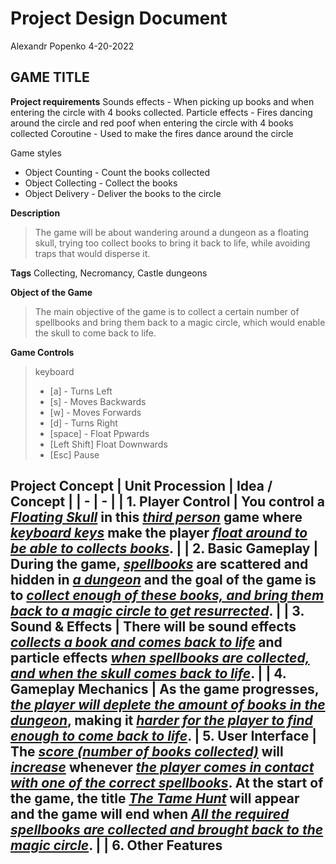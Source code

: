 # Project Design Document
Alexandr Popenko
4-20-2022

## GAME TITLE


**Project requirements**
Sounds effects - When picking up books and when entering the circle with 4 books collected.
Particle effects - Fires dancing around the circle and red poof when entering the circle with 4 books collected
Coroutine - Used to make the fires dance around the circle

Game styles

- Object Counting - Count the books collected
- Object Collecting - Collect the books
- Object Delivery - Deliver the books to the circle



**Description**

> The game will be about wandering around a dungeon as a floating skull, trying too collect books to bring it back to life, while avoiding traps that would disperse it.

**Tags**
Collecting, Necromancy, Castle dungeons

**Object of the Game**

> The main objective of the game is to collect a certain number of spellbooks and bring them back to a magic circle, which would enable the skull to come back to life.

**Game Controls**
> keyboard
> - [a] - Turns Left
> - [s] - Moves Backwards
> - [w] - Moves Forwards
> - [d] - Turns Right
> - [space] - Float Ppwards
> - [Left Shift] Float Downwards
> - [Esc] Pause




**Project Concept**
| Unit Procession | Idea / Concept |
| - | - |
| 1. Player Control | You control a <u>*Floating Skull*</u> in this <u>*third person*</u> game where <u>*keyboard keys*</u> make the player <u>*float around to be able to collects books*</u>. |
| 2. Basic Gameplay | During the game, <u>*spellbooks*</u> are scattered and hidden in <u>*a dungeon*</u> and the goal of the game is to <u>*collect enough of these books, and bring them back to a magic circle to get resurrected*</u>. |
| 3. Sound & Effects | There will be sound effects <u>*collects a book and comes back to life*</u> and particle effects <u>*when spellbooks are collected, and when the skull comes back to life*</u>. |
| 4. Gameplay Mechanics | As the game progresses, <u>*the player will deplete the amount of books in the dungeon*</u>, making it <u>*harder for the player to find enough to come back to life*</u>.
| 5. User Interface | The <u>*score (number of books collected)*</u> will <u>*increase*</u> whenever <u>*the player comes in contact with one of the correct spellbooks*</u>. At the start of the game, the title <u>*The Tame Hunt*</u> will appear and the game will end when <u>*All the required spellbooks are collected and brought back to the magic circle*</u>. |
| 6. Other Features
---

